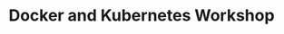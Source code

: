 ---
title: Docker and Kubernetes Workshop
ExternalLink: https://cdn2.hubspot.net/hubfs/732832/One-pagers/EN-Generic_CloudOps_OP_Docker%20and%20Kubernetes%20Workshop_19-04-03.pdf
resources:
- name: "thumbnail"
  src: "kubernetes.png"
description:
keywords:
tags:
---